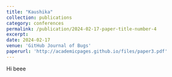 ```yaml
---
title: "Kaushika"
collection: publications
category: conferences
permalink: /publication/2024-02-17-paper-title-number-4
excerpt: 
date: 2024-02-17
venue: 'GitHub Journal of Bugs'
paperurl: 'http://academicpages.github.io/files/paper3.pdf'
---
```

Hi beee
